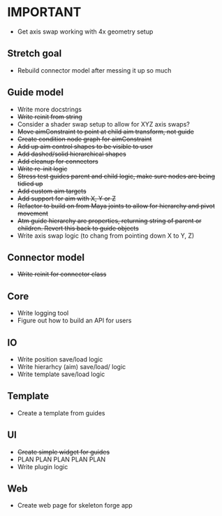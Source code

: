 # IMPORTANT
* Get axis swap working with 4x geometry setup

## Stretch goal
* Rebuild connector model after messing it up so much

## Guide model
* Write more docstrings
* ~~Write reinit from string~~
* Consider a shader swap setup to allow for XYZ axis swaps?
* ~~Move aimConstraint to point at child aim transform, not guide~~
* ~~Create condition node graph for aimConstraint~~
* ~~Add up aim control shapes to be visible to user~~
* ~~Add dashed/solid hierarchical shapes~~
* ~~Add cleanup for connectors~~
* ~~Write re-init logic~~
* ~~Stress test guides parent and child logic, make sure nodes are being tidied up~~
* ~~Add custom aim targets~~
* ~~Add support for aim with X, Y or Z~~
* ~~Refactor to build on from Maya joints to allow for hierarchy and pivot movement~~
* ~~Atm guide hierarchy are properties, returning string of parent or children. Revert this back to guide objects~~
* Write axis swap logic (to chang from pointing down X to Y, Z)

## Connector model
* ~~Write reinit for connector class~~

## Core
* Write logging tool
* Figure out how to build an API for users

## IO
* Write position save/load logic
* Write hierarhcy (aim) save/load/ logic
* Write template save/load logic

## Template
* Create a template from guides

## UI
* ~~Create simple widget for guides~~
* PLAN PLAN PLAN PLAN PLAN 
* Write plugin logic

## Web
* Create web page for skeleton forge app
